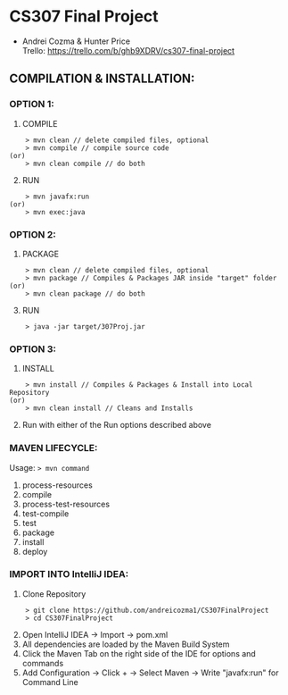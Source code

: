 # CS307 Final Project  
- Andrei Cozma & Hunter Price  
Trello: https://trello.com/b/ghb9XDRV/cs307-final-project  

## COMPILATION & INSTALLATION:  

### OPTION 1:  
1. COMPILE  
```
	> mvn clean // delete compiled files, optional  
	> mvn compile // compile source code  
(or)  
	> mvn clean compile // do both  
```
2. RUN 
```
	> mvn javafx:run  
(or)  
	> mvn exec:java  
```
### OPTION 2:  
1. PACKAGE  
```
	> mvn clean // delete compiled files, optional  
	> mvn package // Compiles & Packages JAR inside "target" folder  
(or)  
	> mvn clean package // do both  
```
3. RUN  
```
	> java -jar target/307Proj.jar  
```
### OPTION 3:  
1. INSTALL  
```
	> mvn install // Compiles & Packages & Install into Local Repository  
(or)  
	> mvn clean install // Cleans and Installs  
```
2. Run with either of the Run options described above  

### MAVEN LIFECYCLE:  
Usage: `> mvn command`  
1. process-resources
2. compile
3. process-test-resources
4. test-compile
5. test
6. package
7. install
8. deploy

### IMPORT INTO IntelliJ IDEA:  
1. Clone Repository
```
	> git clone https://github.com/andreicozma1/CS307FinalProject  
	> cd CS307FinalProject  
```
2. Open IntelliJ IDEA -> Import -> pom.xml  
3. All dependencies are loaded by the Maven Build System  
4. Click the Maven Tab on the right side of the IDE for options and commands  
5. Add Configuration -> Click + -> Select Maven -> Write "javafx:run" for Command Line   

